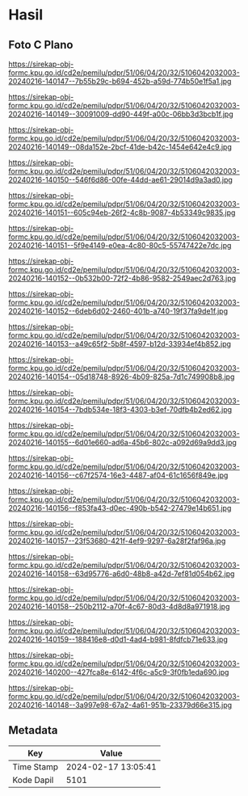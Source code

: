 # Hasil

## Foto C Plano

https://sirekap-obj-formc.kpu.go.id/cd2e/pemilu/pdpr/51/06/04/20/32/5106042032003-20240216-140147--7b55b29c-b694-452b-a59d-774b50e1f5a1.jpg

https://sirekap-obj-formc.kpu.go.id/cd2e/pemilu/pdpr/51/06/04/20/32/5106042032003-20240216-140149--30091009-dd90-449f-a00c-06bb3d3bcb1f.jpg

https://sirekap-obj-formc.kpu.go.id/cd2e/pemilu/pdpr/51/06/04/20/32/5106042032003-20240216-140149--08da152e-2bcf-41de-b42c-1454e642e4c9.jpg

https://sirekap-obj-formc.kpu.go.id/cd2e/pemilu/pdpr/51/06/04/20/32/5106042032003-20240216-140150--546f6d86-00fe-44dd-ae61-29014d9a3ad0.jpg

https://sirekap-obj-formc.kpu.go.id/cd2e/pemilu/pdpr/51/06/04/20/32/5106042032003-20240216-140151--605c94eb-26f2-4c8b-9087-4b53349c9835.jpg

https://sirekap-obj-formc.kpu.go.id/cd2e/pemilu/pdpr/51/06/04/20/32/5106042032003-20240216-140151--5f9e4149-e0ea-4c80-80c5-55747422e7dc.jpg

https://sirekap-obj-formc.kpu.go.id/cd2e/pemilu/pdpr/51/06/04/20/32/5106042032003-20240216-140152--0b532b00-72f2-4b86-9582-2549aec2d763.jpg

https://sirekap-obj-formc.kpu.go.id/cd2e/pemilu/pdpr/51/06/04/20/32/5106042032003-20240216-140152--6deb6d02-2460-401b-a740-19f37fa9de1f.jpg

https://sirekap-obj-formc.kpu.go.id/cd2e/pemilu/pdpr/51/06/04/20/32/5106042032003-20240216-140153--a49c65f2-5b8f-4597-b12d-33934ef4b852.jpg

https://sirekap-obj-formc.kpu.go.id/cd2e/pemilu/pdpr/51/06/04/20/32/5106042032003-20240216-140154--05d18748-8926-4b09-825a-7d1c749908b8.jpg

https://sirekap-obj-formc.kpu.go.id/cd2e/pemilu/pdpr/51/06/04/20/32/5106042032003-20240216-140154--7bdb534e-18f3-4303-b3ef-70dfb4b2ed62.jpg

https://sirekap-obj-formc.kpu.go.id/cd2e/pemilu/pdpr/51/06/04/20/32/5106042032003-20240216-140155--6d01e660-ad6a-45b6-802c-a092d69a9dd3.jpg

https://sirekap-obj-formc.kpu.go.id/cd2e/pemilu/pdpr/51/06/04/20/32/5106042032003-20240216-140156--c67f2574-16e3-4487-af04-61c1656f849e.jpg

https://sirekap-obj-formc.kpu.go.id/cd2e/pemilu/pdpr/51/06/04/20/32/5106042032003-20240216-140156--f853fa43-d0ec-490b-b542-27479e14b651.jpg

https://sirekap-obj-formc.kpu.go.id/cd2e/pemilu/pdpr/51/06/04/20/32/5106042032003-20240216-140157--23f53680-421f-4ef9-9297-6a28f2faf96a.jpg

https://sirekap-obj-formc.kpu.go.id/cd2e/pemilu/pdpr/51/06/04/20/32/5106042032003-20240216-140158--63d95776-a6d0-48b8-a42d-7ef81d054b62.jpg

https://sirekap-obj-formc.kpu.go.id/cd2e/pemilu/pdpr/51/06/04/20/32/5106042032003-20240216-140158--250b2112-a70f-4c67-80d3-4d8d8a971918.jpg

https://sirekap-obj-formc.kpu.go.id/cd2e/pemilu/pdpr/51/06/04/20/32/5106042032003-20240216-140159--188416e8-d0d1-4ad4-b981-8fdfcb71e633.jpg

https://sirekap-obj-formc.kpu.go.id/cd2e/pemilu/pdpr/51/06/04/20/32/5106042032003-20240216-140200--427fca8e-6142-4f6c-a5c9-3f0fb1eda690.jpg

https://sirekap-obj-formc.kpu.go.id/cd2e/pemilu/pdpr/51/06/04/20/32/5106042032003-20240216-140148--3a997e98-67a2-4a61-951b-23379d66e315.jpg


## Metadata

| Key        | Value               |
| ---------- | ------------------- |
| Time Stamp | 2024-02-17 13:05:41 |
| Kode Dapil | 5101                |



